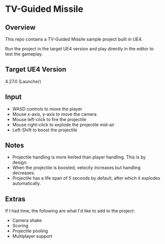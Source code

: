 # TV-Guided Missile

## Overview

This repo contains a TV-Guided Missile sample project built in UE4.

Run the project in the target UE4 version and play directly in the editor to test the gameplay.

## Target UE4 Version

4.27.0 (Launcher)

## Input

- WASD controls to move the player
- Mouse x-axis, y-axis to move the camera
- Mouse left-click to fire the projectile
- Mouse right-click to explode the projectile mid-air
- Left-Shift to boost the projectile

## Notes

- Projectile handling is more limited than player handling. This is by design.
- When the projectile is boosted, velocity increases but handling decreases.
- Projectile has a life span of 5 seconds by default, after which it explodes automatically.

## Extras

If I had time, the following are what I'd like to add to the project:
- Camera shake
- Scoring
- Projectile pooling
- Multiplayer support